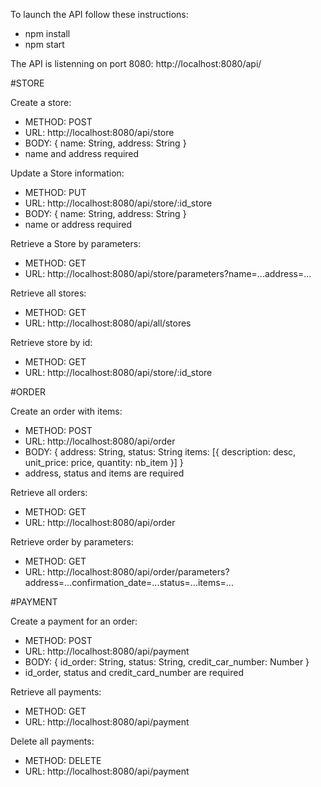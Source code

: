 To launch the API follow these instructions:

- npm install
- npm start

The API is listenning on port 8080: http://localhost:8080/api/

#STORE

Create a store:
- METHOD: POST
- URL: http://localhost:8080/api/store
- BODY: {
    name: String,
    address: String
}
- name and address required

Update a Store information:
- METHOD: PUT
- URL: http://localhost:8080/api/store/:id_store
- BODY: {
    name: String,
    address: String
}
- name or address required

Retrieve a Store by parameters:
- METHOD: GET
- URL: http://localhost:8080/api/store/parameters?name=...address=...

Retrieve all stores:
- METHOD: GET
- URL: http://localhost:8080/api/all/stores

Retrieve store by id:
- METHOD: GET
- URL: http://localhost:8080/api/store/:id_store

#ORDER

Create an order with items:
- METHOD: POST
- URL: http://localhost:8080/api/order
- BODY: {
    address: String,
    status: String
    items: [{
        description: desc,
        unit_price: price,
        quantity: nb_item
    }]
}
- address, status and items are required

Retrieve all orders:
- METHOD: GET
- URL: http://localhost:8080/api/order

Retrieve order by parameters:
- METHOD: GET
- URL: http://localhost:8080/api/order/parameters?address=...confirmation_date=...status=...items=...

#PAYMENT

Create a payment for an order:
- METHOD: POST
- URL: http://localhost:8080/api/payment
- BODY: {
    id_order: String,
    status: String,
    credit_car_number: Number
}
- id_order, status and credit_card_number are required

Retrieve all payments:
- METHOD: GET
- URL: http://localhost:8080/api/payment

Delete all payments:
- METHOD: DELETE
- URL: http://localhost:8080/api/payment